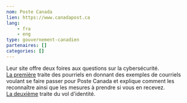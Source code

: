 ```yaml
---
nom: Poste Canada
lien: https://www.canadapost.ca
lang: 
    - fra
    - eng
type: gouvernement-canadien
partenaires: []
categories: []
---
```

Leur site offre deux foires aux questions sur la cybersécurité.  
[La première](https://www.canadapost.ca/web/fr/kb/details.page?article=what_do_to_if_you_ge&cattype=kb&cat=security&subcat=generalinformation) traite des pourriels en donnant des exemples de courriels voulant se faire passer pour Poste Canada et explique comment les reconnaître ainsi que les mesures à prendre si vous en recevez.  
[La deuxième](https://www.canadapost.ca/web/fr/kb/details.page?article=how_to_prevent_mail_&cattype=kb&cat=security&subcat=identifytheft) traite du vol d'identité.